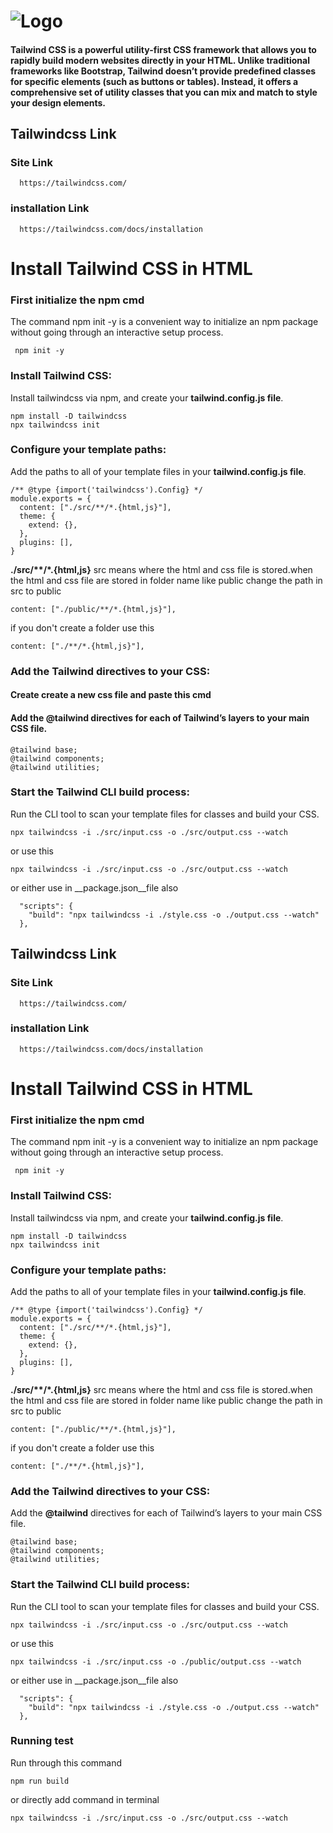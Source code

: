 
# ![Logo](https://static-00.iconduck.com/assets.00/tailwind-css-icon-512x64-vzqzx6f0.png)

#### Tailwind CSS is a powerful utility-first CSS framework that allows you to rapidly build modern websites directly in your HTML. Unlike traditional frameworks like Bootstrap, Tailwind doesn’t provide predefined classes for specific elements (such as buttons or tables). Instead, it offers a comprehensive set of utility classes that you can mix and match to style your design elements.


## Tailwindcss Link

### Site Link

```
  https://tailwindcss.com/
  ```
### installation Link
```  
  https://tailwindcss.com/docs/installation
```

# Install Tailwind CSS in HTML 

### First initialize the npm cmd
The command npm init -y is a convenient way to initialize an npm package without going through an interactive setup process.

```
 npm init -y
```
### Install Tailwind CSS:
 Install tailwindcss via npm, and create your __tailwind.config.js file__.

```
npm install -D tailwindcss
npx tailwindcss init
```
### Configure your template paths:

Add the paths to all of your template files in your __tailwind.config.js file__.
```
/** @type {import('tailwindcss').Config} */
module.exports = {
  content: ["./src/**/*.{html,js}"],
  theme: {
    extend: {},
  },
  plugins: [],
}
```
__./src/**/*.{html,js}__ src means where the html and css file is stored.when the html and css file are stored in folder name like public change the path in src to public
```
content: ["./public/**/*.{html,js}"],
```
if you don't create a folder use this
```
content: ["./**/*.{html,js}"],
```
### Add the Tailwind directives to your CSS:
#### Create create a new css file and paste this cmd
#### Add the __@tailwind__ directives for each of Tailwind’s layers to your main CSS file.
```
@tailwind base;
@tailwind components;
@tailwind utilities;
```
### Start the Tailwind CLI build process:
Run the CLI tool to scan your template files for classes and build your CSS.
```
npx tailwindcss -i ./src/input.css -o ./src/output.css --watch
```
or use this
```
npx tailwindcss -i ./src/input.css -o ./src/output.css --watch
```
or either use in __package.json__file also
```
  "scripts": {
    "build": "npx tailwindcss -i ./style.css -o ./output.css --watch"
  },
```
## Tailwindcss Link

### Site Link

```
  https://tailwindcss.com/
  ```
### installation Link
```  
  https://tailwindcss.com/docs/installation
```

# Install Tailwind CSS in HTML 

### First initialize the npm cmd
The command npm init -y is a convenient way to initialize an npm package without going through an interactive setup process.

```
 npm init -y
```
### Install Tailwind CSS:
 Install tailwindcss via npm, and create your __tailwind.config.js file__.

```
npm install -D tailwindcss
npx tailwindcss init
```
### Configure your template paths:

Add the paths to all of your template files in your __tailwind.config.js file__.
```
/** @type {import('tailwindcss').Config} */
module.exports = {
  content: ["./src/**/*.{html,js}"],
  theme: {
    extend: {},
  },
  plugins: [],
}
```
__./src/**/*.{html,js}__ src means where the html and css file is stored.when the html and css file are stored in folder name like public change the path in src to public
```
content: ["./public/**/*.{html,js}"],
```
if you don't create a folder use this
```
content: ["./**/*.{html,js}"],
```
### Add the Tailwind directives to your CSS:
Add the __@tailwind__ directives for each of Tailwind’s layers to your main CSS file.
```
@tailwind base;
@tailwind components;
@tailwind utilities;
```
### Start the Tailwind CLI build process:
Run the CLI tool to scan your template files for classes and build your CSS.
```
npx tailwindcss -i ./src/input.css -o ./src/output.css --watch
```
or use this
```
npx tailwindcss -i ./src/input.css -o ./public/output.css --watch
```
or either use in __package.json__file also
```
  "scripts": {
    "build": "npx tailwindcss -i ./style.css -o ./output.css --watch"
  },
```
### Running test

Run through this command

```
npm run build
```
or directly add command in terminal

```
npx tailwindcss -i ./src/input.css -o ./src/output.css --watch
```
